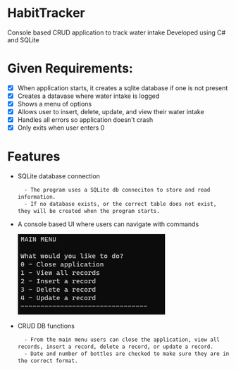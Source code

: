 # HabitTracker
Console based CRUD application to track water intake
Developed using C# and SQLite

# Given Requirements:
- [x] When application starts, it creates a sqlite database if one is not present
- [x] Creates a datavase where water intake is logged
- [x] Shows a menu of options
- [x] Allows user to insert, delete, update, and view their water intake
- [x] Handles all errors so application doesn't crash
- [x] Only exits when user enters 0

# Features

* SQLite database connection
		
		- The program uses a SQLite db conneciton to store and read information.
		- If no database exists, or the correct table does not exist, they will be created when the program starts.

* A console based UI where users can navigate with commands

				
	![image](https://github.com/Fennikko/Images/blob/main/Screenshot%202024-02-23%20212510.png)


* CRUD DB functions

		- From the main menu users can close the application, view all records, insert a record, delete a record, or update a record.
		- Date and number of bottles are checked to make sure they are in the correct format.